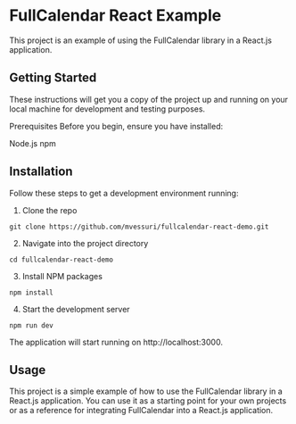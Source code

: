 # FullCalendar React Example
This project is an example of using the FullCalendar library in a React.js application.

## Getting Started
These instructions will get you a copy of the project up and running on your local machine for development and testing purposes.

Prerequisites
Before you begin, ensure you have installed:

Node.js
npm

## Installation
Follow these steps to get a development environment running:

1. Clone the repo

```
git clone https://github.com/mvessuri/fullcalendar-react-demo.git
```

2. Navigate into the project directory

```
cd fullcalendar-react-demo
```

3. Install NPM packages

```
npm install
```

4. Start the development server

```
npm run dev
```

The application will start running on http://localhost:3000.

## Usage

This project is a simple example of how to use the FullCalendar library in a React.js application. You can use it as a starting point for your own projects or as a reference for integrating FullCalendar into a React.js application.
